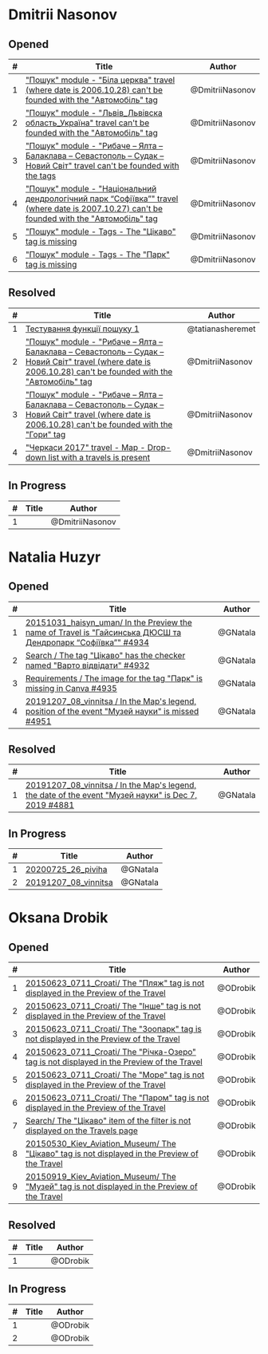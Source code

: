 # Dmitrii Nasonov

## Opened

| #   | Title | Author
| --- | ---   | ----
| 1   | ["Пошук" module - "Біла церква" travel (where date is 2006.10.28) can't be founded with the "Автомобіль" tag](https://github.com/scholokov/long-travel-2/issues/4902)   | @DmitriiNasonov
| 2   | ["Пошук" module - "Львів_Львівска область_Україна" travel can't be founded with the "Автомобіль" tag](https://github.com/scholokov/long-travel-2/issues/4904)   | @DmitriiNasonov
| 3   | ["Пошук" module - "Рибаче – Ялта – Балаклава – Севастополь – Судак – Новий Світ" travel can't be founded with the tags](https://github.com/scholokov/long-travel-2/issues/4907)   | @DmitriiNasonov
| 4   | ["Пошук" module - "Національний дендрологічний парк “Софіївка”" travel (where date is 2007.10.27) can't be founded with the "Автомобіль" tag](https://github.com/scholokov/long-travel-2/issues/4908)   | @DmitriiNasonov
| 5   | ["Пошук" module - Tags - The "Цікаво" tag is missing](https://github.com/scholokov/long-travel-2/issues/4910)   | @DmitriiNasonov
| 6   | ["Пошук" module - Tags - The "Парк" tag is missing](https://github.com/scholokov/long-travel-2/issues/4909)   | @DmitriiNasonov


## Resolved
| #   | Title | Author
| --- | ---   | ----
| 1   | [Тестування функції пошуку 1](https://github.com/scholokov/long-travel-2/issues/4891)   | @tatianasheremet
| 2   | ["Пошук" module - "Рибаче – Ялта – Балаклава – Севастополь – Судак – Новий Світ" travel (where date is 2006.10.28) can't be founded with the "Автомобіль" tag](https://github.com/scholokov/long-travel-2/issues/4905)   | @DmitriiNasonov
| 3   | ["Пошук" module - "Рибаче – Ялта – Балаклава – Севастополь – Судак – Новий Світ" travel (where date is 2006.10.28) can't be founded with the "Гори" tag](https://github.com/scholokov/long-travel-2/issues/4906)   | @DmitriiNasonov
| 4   | ["Черкаси 2017" travel - Map - Drop-down list with a travels is present](https://github.com/scholokov/long-travel-2/issues/4884)   | @DmitriiNasonov


## In Progress
| #   | Title | Author
| --- | ---   | ----
| 1   | []()   | @DmitriiNasonov


# Natalia Huzyr

## Opened

| #   | Title | Author
| --- | ---   | ----
| 1   | [20151031_haisyn_uman/ In the Preview the name of Travel is "Гайсинська ДЮСШ та Дендропарк “Софіївка”" #4934](https://github.com/scholokov/long-travel-2/issues/4934)   | @GNatala
| 2   | [Search / The tag "Цікаво" has the checker named "Варто відвідати" #4932](https://github.com/scholokov/long-travel-2/issues/4932)   | @GNatala
| 3   | [Requirements / The image for the tag "Парк" is missing in Canva #4935](https://github.com/scholokov/long-travel-2/issues/4935)   | @GNatala
| 4   | [20191207_08_vinnitsa / In the Map's legend, position of the event "Музей науки" is missed #4951](https://github.com/scholokov/long-travel-2/issues/4951)   | @GNatala



## Resolved
| #   | Title | Author
| --- | ---   | ----
| 1   | [20191207_08_vinnitsa / In the Map's legend, the date of the event "Музей науки" is Dec 7, 2019 #4881](https://github.com/scholokov/long-travel-2/issues/4881)   | @GNatala



## In Progress
| #   | Title | Author
| --- | ---   | ----
| 1   | [20200725_26_piviha ](https://github.com/scholokov/long-travel-2/issues/4087)   | @GNatala
| 2   | [20191207_08_vinnitsa ](https://github.com/scholokov/long-travel-2/issues/4080)   | @GNatala


# Oksana Drobik

## Opened

| #   | Title | Author
| --- | ---   | ----
| 1   | [20150623_0711_Croati/ The "Пляж" tag is not displayed in the Preview of the Travel](https://github.com/users/scholokov/projects/4/views/3?pane=issue&itemId=48915224)   | @ODrobik
| 2   | [20150623_0711_Croati/ The "Інше" tag is not displayed in the Preview of the Travel](https://github.com/users/scholokov/projects/4/views/3?pane=issue&itemId=48914613)   | @ODrobik
| 3   | [20150623_0711_Croati/ The "Зоопарк" tag is not displayed in the Preview of the Travel](https://github.com/users/scholokov/projects/4/views/3?pane=issue&itemId=48913981)   | @ODrobik
| 4   | [20150623_0711_Croati/ The "Річка-Озеро" tag is not displayed in the Preview of the Travel](https://github.com/users/scholokov/projects/4/views/3?pane=issue&itemId=48912587)   | @ODrobik
| 5   | [20150623_0711_Croati/ The "Море" tag is not displayed in the Preview of the Travel](https://github.com/users/scholokov/projects/4/views/3?pane=issue&itemId=48912211)   | @ODrobik
| 6   | [20150623_0711_Croati/ The "Паром" tag is not displayed in the Preview of the Travel](https://github.com/users/scholokov/projects/4/views/3?pane=issue&itemId=48903007)   | @ODrobik
| 7   | [Search/ The "Цікаво" item of the filter is not displayed on the Travels page](https://github.com/users/scholokov/projects/4/views/3?pane=issue&itemId=48893655)   | @ODrobik
| 8   | [20150530_Kiev_Aviation_Museum/ The "Цікаво" tag is not displayed in the Preview of the Travel](https://github.com/users/scholokov/projects/4/views/3?pane=issue&itemId=48891112)   | @ODrobik
| 9   | [20150919_Kiev_Aviation_Museum/ The "Музей" tag is not displayed in the Preview of the Travel](https://github.com/users/scholokov/projects/4/views/3?pane=issue&itemId=48890072)   | @ODrobik


## Resolved

| #   | Title | Author
| --- | ---   | ----
| 1   | []()   | @ODrobik



## In Progress

| #   | Title | Author
| --- | ---   | ----
| 1   | []()   |  @ODrobik
| 2   | []()   |  @ODrobik
